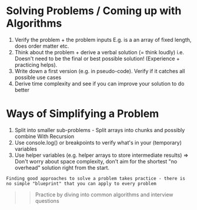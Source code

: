 # Solving Problems / Coming up with Algorithms

1. Verify the problem + the problem inputs E.g. is a an array of fixed length, does order matter etc.
2. Think about the problem + derive a verbal solution (= think loudly) i.e. Doesn't need to be the final or best possible solution! (Experience + practicing helps).
3. Write down a first version (e.g. in pseudo-code). Verify if it catches all possible use cases
4. Derive time complexity and see if you can improve your solution to do better

# Ways of Simplifying a Problem

1. Split into smaller sub-problems - Split arrays into chunks and possibly combine With Recursion
2. Use console.log() or breakpoints to verify what's in your (temporary) variables
3. Use helper variables (e.g. helper arrays to store intermediate results) => Don't worry about space complexity, don't aim for the shortest "no overhead" solution right from the start.

```
Finding good approaches to solve a problem takes practice - there is no simple "blueprint" that you can apply to every problem
```

>> Practice by diving into common algorithms and interview questions
